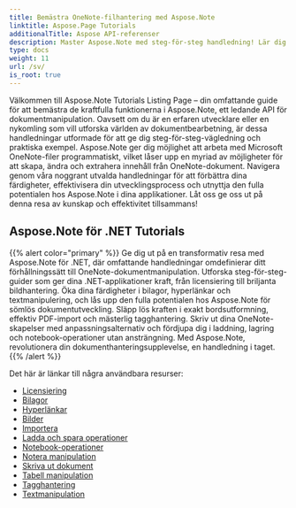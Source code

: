 ```yaml
---
title: Bemästra OneNote-filhantering med Aspose.Note
linktitle: Aspose.Page Tutorials
additionalTitle: Aspose API-referenser
description: Master Aspose.Note med steg-för-steg handledning! Lär dig att manipulera OneNote-filer programmatiskt för effektiv dokumentbehandling.
type: docs
weight: 11
url: /sv/
is_root: true
---
```


Välkommen till Aspose.Note Tutorials Listing Page – din omfattande guide för att bemästra de kraftfulla funktionerna i Aspose.Note, ett ledande API för dokumentmanipulation. Oavsett om du är en erfaren utvecklare eller en nykomling som vill utforska världen av dokumentbearbetning, är dessa handledningar utformade för att ge dig steg-för-steg-vägledning och praktiska exempel. Aspose.Note ger dig möjlighet att arbeta med Microsoft OneNote-filer programmatiskt, vilket låser upp en myriad av möjligheter för att skapa, ändra och extrahera innehåll från OneNote-dokument. Navigera genom våra noggrant utvalda handledningar för att förbättra dina färdigheter, effektivisera din utvecklingsprocess och utnyttja den fulla potentialen hos Aspose.Note i dina applikationer. Låt oss ge oss ut på denna resa av kunskap och effektivitet tillsammans!

## Aspose.Note för .NET Tutorials
{{% alert color="primary" %}}
Ge dig ut på en transformativ resa med Aspose.Note för .NET, där omfattande handledningar omdefinierar ditt förhållningssätt till OneNote-dokumentmanipulation. Utforska steg-för-steg-guider som ger dina .NET-applikationer kraft, från licensiering till briljanta bildhantering. Öka dina färdigheter i bilagor, hyperlänkar och textmanipulering, och lås upp den fulla potentialen hos Aspose.Note för sömlös dokumentutveckling. Släpp lös kraften i exakt bordsutformning, effektiv PDF-import och mästerlig tagghantering. Skriv ut dina OneNote-skapelser med anpassningsalternativ och fördjupa dig i laddning, lagring och notebook-operationer utan ansträngning. Med Aspose.Note, revolutionera din dokumenthanteringsupplevelse, en handledning i taget.
{{% /alert %}}

Det här är länkar till några användbara resurser:
 
- [Licensiering](./net/licensing/)
- [Bilagor](./net/attachments/)
- [Hyperlänkar](./net/hyperlinks/)
- [Bilder](./net/images/)
- [Importera](./net/import/)
- [Ladda och spara operationer](./net/loading-and-saving-operations/)
- [Notebook-operationer](./net/notebook-operations/)
- [Notera manipulation](./net/note-manipulation/)
- [Skriva ut dokument](./net/printing-document/)
- [Tabell manipulation](./net/table-manipulation/)
- [Tagghantering](./net/tag-management/)
- [Textmanipulation](./net/text-manipulation/)

